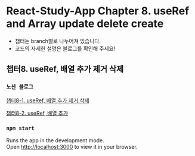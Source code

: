 # React-Study-App Chapter 8. useRef and Array update delete create

- 챕터는 branch별로 나누어져 있습니다.
- 코드의 자세한 설명은 블로그를 확인해 주세요!

## 챕터8. useRef, 배열 추가 제거 삭제

### `노션 블로그`

[챕터8-1. useRef, 배열 추가 제거 삭제](https://mookiemookiekun.notion.site/8-useRef-134972fa683a41f8b6b62e5433d27cae)

[챕터8-2. useRef, 배열 추가](https://mookiemookiekun.notion.site/8-2-eb131de792e348688ee1ad32280790db)

### `npm start`

Runs the app in the development mode.\
Open [http://localhost:3000](http://localhost:3000) to view it in your browser.
